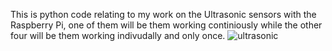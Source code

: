 This is python code relating to my work on the Ultrasonic sensors with the Raspberry Pi, one of them will be them working continiously while the other four will be them working indivudally and only once.
![ultrasonic](https://github.com/user-attachments/assets/3d0703fc-fa99-4850-9d6c-9ea4516d8445)
